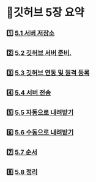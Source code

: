 # 📌깃허브 5장 요약

### :one: <a href = "https://github.com/OSS3TEAM/DMU_OSS/blob/main/OSS3TEAM_5w_Chapter-5/5.1%20%EC%84%9C%EB%B2%84%20%EC%A0%80%EC%9E%A5%EC%86%8C.md"> 5.1 서버 저장소 </a>

### 2️⃣  <a href = "https://github.com/OSS3TEAM/DMU_OSS/blob/main/OSS3TEAM_5w_Chapter-5/5.2%20%EA%B9%83%ED%97%88%EB%B8%8C%20%EC%84%9C%EB%B2%84%20%EC%A4%80%EB%B9%84.md"> 5.2 깃허브 서버 준비. </a>

### 3️⃣  <a href = "https://github.com/OSS3TEAM/DMU_OSS/blob/main/OSS3TEAM_5w_Chapter-5/5.3%20%EA%B9%83%ED%97%88%EB%B8%8C%20%EC%97%B0%EB%8F%99%20%EB%B0%8F%20%EC%9B%90%EA%B2%A9%20%EB%93%B1%EB%A1%9D.md"> 5.3 깃허브 연동 및 원격 등록 </a>

### 4️⃣  <a href = "https://github.com/OSS3TEAM/DMU_OSS/blob/main/OSS3TEAM_5w_Chapter-5/5.4%20%EC%84%9C%EB%B2%84%20%EC%A0%84%EC%86%A1.md"> 5.4 서버 전송 </a>

### :five:  <a href = "https://github.com/OSS3TEAM/DMU_OSS/blob/main/OSS3TEAM_5w_Chapter-5/5.5%20%EC%9E%90%EB%8F%99%EC%9C%BC%EB%A1%9C%20%EB%82%B4%EB%A0%A4%EB%B0%9B%EA%B8%B0.md"> 5.5 자동으로 내려받기 </a>

### 6️⃣  <a href = "https://github.com/OSS3TEAM/DMU_OSS/blob/main/OSS3TEAM_5w_Chapter-5/5.6%20%EC%88%98%EB%8F%99%EC%9C%BC%EB%A1%9C%20%EB%82%B4%EB%A0%A4%EB%B0%9B%EA%B8%B0.md"> 5.6 수동으로 내려받기 </a>

### 7️⃣  <a href = "https://github.com/OSS3TEAM/DMU_OSS/blob/main/OSS3TEAM_5w_Chapter-5/5.7%20%EC%88%9C%EC%84%9C.md"> 5.7 순서 </a>

### 8️⃣  <a href = ""> 5.8 정리 </a>

